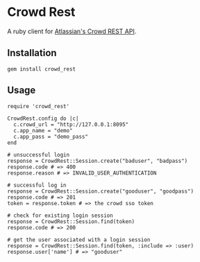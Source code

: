 # Crowd Rest

A ruby client for [Atlassian's Crowd REST API](http://confluence.atlassian.com/display/CROWDDEV/Crowd+REST+APIs).

## Installation

    gem install crowd_rest

## Usage

    require 'crowd_rest'
    
    CrowdRest.config do |c|
      c.crowd_url = "http://127.0.0.1:8095"
      c.app_name = "demo"
      c.app_pass = "demo_pass"
    end
    
    # unsuccessful login
    response = CrowdRest::Session.create("baduser", "badpass")
    response.code # => 400
    response.reason # => INVALID_USER_AUTHENTICATION
    
    # successful log in
    response = CrowdRest::Session.create("gooduser", "goodpass")
    response.code # => 201
    token = response.token # => the crowd sso token

    # check for existing login session
    response = CrowdRest::Session.find(token)
    response.code # => 200
    
    # get the user associated with a login session
    response = CrowdRest::Session.find(token, :include => :user)
    response.user['name'] # => "gooduser"

